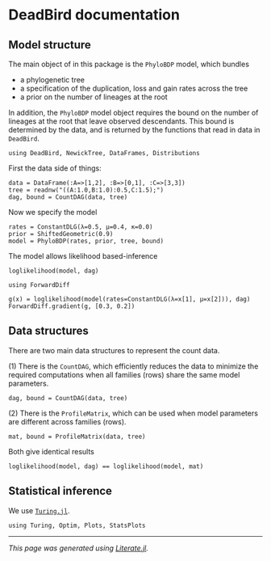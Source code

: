 
# DeadBird documentation

## Model structure

The main object of in this package is the `PhyloBDP` model, which bundles
- a phylogenetic tree
- a specification of the duplication, loss and gain rates across the tree
- a prior on the number of lineages at the root

In addition, the `PhyloBDP` model object requires the bound on the number
of lineages at the root that leave observed descendants. This bound is
determined by the data, and is returned by the functions that read in
data in `DeadBird`.

````@example index
using DeadBird, NewickTree, DataFrames, Distributions
````

First the data side of things:

````@example index
data = DataFrame(:A=>[1,2], :B=>[0,1], :C=>[3,3])
tree = readnw("((A:1.0,B:1.0):0.5,C:1.5);")
dag, bound = CountDAG(data, tree)
````

Now we specify the model

````@example index
rates = ConstantDLG(λ=0.5, μ=0.4, κ=0.0)
prior = ShiftedGeometric(0.9)
model = PhyloBDP(rates, prior, tree, bound)
````

The model allows likelihood based-inference

````@example index
loglikelihood(model, dag)

using ForwardDiff

g(x) = loglikelihood(model(rates=ConstantDLG(λ=x[1], μ=x[2])), dag)
ForwardDiff.gradient(g, [0.3, 0.2])
````

## Data structures
There are two main data structures to represent the count data.

(1) There is the `CountDAG`, which efficiently reduces the data to minimize
the required computations when all families (rows) share the same model
parameters.

````@example index
dag, bound = CountDAG(data, tree)
````

(2) There is the `ProfileMatrix`, which can be used when model parameters are
different across families (rows).

````@example index
mat, bound = ProfileMatrix(data, tree)
````

Both give identical results

````@example index
loglikelihood(model, dag) == loglikelihood(model, mat)
````

## Statistical inference

We use [`Turing.jl`](https://turing.ml/).

````@example index
using Turing, Optim, Plots, StatsPlots
````

---

*This page was generated using [Literate.jl](https://github.com/fredrikekre/Literate.jl).*

